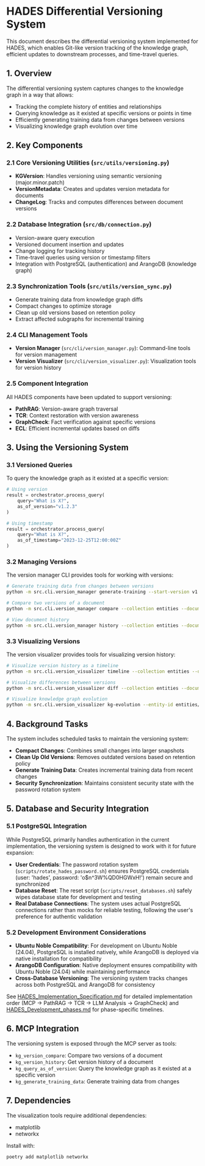 # HADES Differential Versioning System

This document describes the differential versioning system implemented for HADES, which enables Git-like version tracking of the knowledge graph, efficient updates to downstream processes, and time-travel queries.

## 1. Overview

The differential versioning system captures changes to the knowledge graph in a way that allows:

- Tracking the complete history of entities and relationships
- Querying knowledge as it existed at specific versions or points in time
- Efficiently generating training data from changes between versions
- Visualizing knowledge graph evolution over time

## 2. Key Components

### 2.1 Core Versioning Utilities (`src/utils/versioning.py`)

- **KGVersion**: Handles versioning using semantic versioning (major.minor.patch)
- **VersionMetadata**: Creates and updates version metadata for documents
- **ChangeLog**: Tracks and computes differences between document versions

### 2.2 Database Integration (`src/db/connection.py`)

- Version-aware query execution
- Versioned document insertion and updates
- Change logging for tracking history
- Time-travel queries using version or timestamp filters
- Integration with PostgreSQL (authentication) and ArangoDB (knowledge graph)

### 2.3 Synchronization Tools (`src/utils/version_sync.py`)

- Generate training data from knowledge graph diffs
- Compact changes to optimize storage
- Clean up old versions based on retention policy
- Extract affected subgraphs for incremental training

### 2.4 CLI Management Tools

- **Version Manager** (`src/cli/version_manager.py`): Command-line tools for version management
- **Version Visualizer** (`src/cli/version_visualizer.py`): Visualization tools for version history

### 2.5 Component Integration

All HADES components have been updated to support versioning:

- **PathRAG**: Version-aware graph traversal
- **TCR**: Context restoration with version awareness
- **GraphCheck**: Fact verification against specific versions
- **ECL**: Efficient incremental updates based on diffs

## 3. Using the Versioning System

### 3.1 Versioned Queries

To query the knowledge graph as it existed at a specific version:

```python
# Using version
result = orchestrator.process_query(
    query="What is X?",
    as_of_version="v1.2.3"
)

# Using timestamp
result = orchestrator.process_query(
    query="What is X?",
    as_of_timestamp="2023-12-25T12:00:00Z"
)
```

### 3.2 Managing Versions

The version manager CLI provides tools for working with versions:

```bash
# Generate training data from changes between versions
python -m src.cli.version_manager generate-training --start-version v1.0.0 --end-version v1.1.0

# Compare two versions of a document
python -m src.cli.version_manager compare --collection entities --document-id entities/123 --version1 v1.0.0 --version2 v1.1.0

# View document history
python -m src.cli.version_manager history --collection entities --document-id entities/123
```

### 3.3 Visualizing Versions

The version visualizer provides tools for visualizing version history:

```bash
# Visualize version history as a timeline
python -m src.cli.version_visualizer timeline --collection entities --document-id entities/123

# Visualize differences between versions
python -m src.cli.version_visualizer diff --collection entities --document-id entities/123 --version1 v1.0.0 --version2 v1.1.0

# Visualize knowledge graph evolution
python -m src.cli.version_visualizer kg-evolution --entity-id entities/123 --versions v1.0.0,v1.1.0,v1.2.0
```

## 4. Background Tasks

The system includes scheduled tasks to maintain the versioning system:

- **Compact Changes**: Combines small changes into larger snapshots
- **Clean Up Old Versions**: Removes outdated versions based on retention policy
- **Generate Training Data**: Creates incremental training data from recent changes
- **Security Synchronization**: Maintains consistent security state with the password rotation system

## 5. Database and Security Integration

### 5.1 PostgreSQL Integration

While PostgreSQL primarily handles authentication in the current implementation, the versioning system is designed to work with it for future expansion:

- **User Credentials**: The password rotation system (`scripts/rotate_hades_password.sh`) ensures PostgreSQL credentials (user: 'hades', password: 'o$n^3W%QD0HGWxH!') remain secure and synchronized
- **Database Reset**: The reset script (`scripts/reset_databases.sh`) safely wipes database state for development and testing
- **Real Database Connections**: The system uses actual PostgreSQL connections rather than mocks for reliable testing, following the user's preference for authentic validation

### 5.2 Development Environment Considerations

- **Ubuntu Noble Compatibility**: For development on Ubuntu Noble (24.04), PostgreSQL is installed natively, while ArangoDB is deployed via native installation for compatibility
- **ArangoDB Configuration**: Native deployment ensures compatibility with Ubuntu Noble (24.04) while maintaining performance
- **Cross-Database Versioning**: The versioning system tracks changes across both PostgreSQL and ArangoDB for consistency

See [HADES_Implementation_Specification.md](HADES_Implementation_Specification.md) for detailed implementation order (MCP → PathRAG → TCR → LLM Analysis → GraphCheck) and [HADES_Development_phases.md](HADES_Development_phases.md) for phase-specific timelines.

## 6. MCP Integration

The versioning system is exposed through the MCP server as tools:

- `kg_version_compare`: Compare two versions of a document
- `kg_version_history`: Get version history of a document
- `kg_query_as_of_version`: Query the knowledge graph as it existed at a specific version
- `kg_generate_training_data`: Generate training data from changes

## 7. Dependencies

The visualization tools require additional dependencies:

- matplotlib
- networkx

Install with:

```bash
poetry add matplotlib networkx
```
